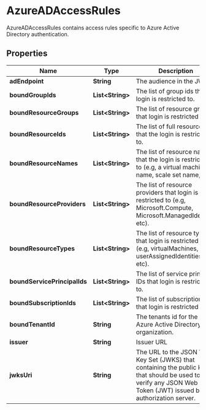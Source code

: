 

# AzureADAccessRules

AzureADAccessRules contains access rules specific to Azure Active Directory authentication.

## Properties

Name | Type | Description | Notes
------------ | ------------- | ------------- | -------------
**adEndpoint** | **String** | The audience in the JWT. |  [optional]
**boundGroupIds** | **List&lt;String&gt;** | The list of group ids that login is restricted to. |  [optional]
**boundResourceGroups** | **List&lt;String&gt;** | The list of resource groups that login is restricted to. |  [optional]
**boundResourceIds** | **List&lt;String&gt;** | The list of full resource ids that the login is restricted to. |  [optional]
**boundResourceNames** | **List&lt;String&gt;** | The list of resource names that the login is restricted to (e.g, a virtual machine name, scale set name, etc). |  [optional]
**boundResourceProviders** | **List&lt;String&gt;** | The list of resource providers that login is restricted to (e.g, Microsoft.Compute, Microsoft.ManagedIdentity, etc). |  [optional]
**boundResourceTypes** | **List&lt;String&gt;** | The list of resource types that login is restricted to  (e.g, virtualMachines, userAssignedIdentities, etc). |  [optional]
**boundServicePrincipalIds** | **List&lt;String&gt;** | The list of service principal IDs that login is restricted to. |  [optional]
**boundSubscriptionIds** | **List&lt;String&gt;** | The list of subscription IDs that login is restricted to. |  [optional]
**boundTenantId** | **String** | The tenants id for the Azure Active Directory organization. |  [optional]
**issuer** | **String** | Issuer URL |  [optional]
**jwksUri** | **String** | The URL to the JSON Web Key Set (JWKS) that containing the public keys that should be used to verify any JSON Web Token (JWT) issued by the authorization server. |  [optional]



